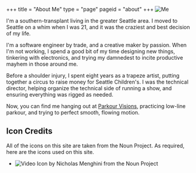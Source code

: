 +++
title = "About Me"
type = "page"
pageid = "about"
+++
![Me](/images/me.jpg)

I'm a southern-transplant living in the greater Seattle area.  I moved
to Seattle on a whim when I was 21, and it was the craziest and best
decision of my life.

I'm a software engineer by trade, and a creative maker by passion.
When I'm not working, I spend a good bit of my time designing
new things, tinkering with electronics, and trying my damnedest
to incite productive mayhem in those around me.

Before a shoulder injury, I spent eight years as a trapeze artist,
putting together a circus to raise money for Seattle Children's.  I was
the technical director, helping organize the technical side of running
a show, and ensuring everything was rigged as needed.

Now, you can find me hanging out at
[Parkour Visions](http://parkourvisions.org), practicing low-line
parkour, and trying to perfect smooth, flowing motion.

## Icon Credits

All of the icons on this site are taken from the Noun Project.  As
required, here are the icons used on this site. 

* ![Video Icon](/icons/video.svg) by Nicholas Menghini from the Noun Project